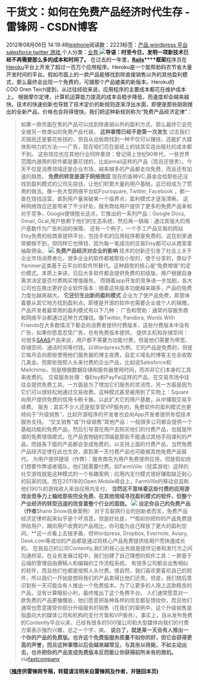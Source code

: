 
# 干货文：如何在免费产品经济时代生存 - 雷锋网 - CSDN博客


2012年08月06日 14:19:48[leiphone](https://me.csdn.net/leiphone)阅读数：2223标签：[产品																](https://so.csdn.net/so/search/s.do?q=产品&t=blog)[wordpress																](https://so.csdn.net/so/search/s.do?q=wordpress&t=blog)[平台																](https://so.csdn.net/so/search/s.do?q=平台&t=blog)[salesforce																](https://so.csdn.net/so/search/s.do?q=salesforce&t=blog)[twitter																](https://so.csdn.net/so/search/s.do?q=twitter&t=blog)[游戏																](https://so.csdn.net/so/search/s.do?q=游戏&t=blog)[
							](https://so.csdn.net/so/search/s.do?q=twitter&t=blog)[
																					](https://so.csdn.net/so/search/s.do?q=salesforce&t=blog)个人分类：[业界																](https://blog.csdn.net/leiphone/article/category/873390)
[
																								](https://so.csdn.net/so/search/s.do?q=salesforce&t=blog)
[
				](https://so.csdn.net/so/search/s.do?q=平台&t=blog)
[
			](https://so.csdn.net/so/search/s.do?q=平台&t=blog)
[
		](https://so.csdn.net/so/search/s.do?q=wordpress&t=blog)
[
	](https://so.csdn.net/so/search/s.do?q=产品&t=blog)
![](http://www.leiphone.com/wp-content/uploads/2012/08/free-product-economies.jpg)**导语：时至今日，发明一项新技术已经不再需要那么多的成本和时间了。**
在过去的一年里，**[Rails](http://zh.wikipedia.org/wiki/Ruby_on_Rails)****框架**程序员在[Heroku](http://heroku.com/)平台上开发了超过一百万个应用程序。Heroku是一个能帮助码农节省大量开发时间的平台。假如市面上的一款产品能够找到除直接销售以外的其他盈利模式，那么最终会出现一个免费的，可跟那个产品媲美的新版本。Heroku的COO Oren
 Teich提到，从过往经验来说，应用程序的主要成本都花在维护成本上。
根据摩尔定律，计算机运算能力提高的成本会稳步降低，而速度却会越来越快。技术的快速创新也导致了技术定价的新规则逐渐浮出水面，即便是那些刚刚推出的全新产品，价格也会将得很快。我们把这种新规则称为“免费产品经济定律”：
> 如果一款市面在售的产品可以找到除直销以外的盈利方式，那么最终它会完全被另一款类似的免费产品代替。
**这种事情已经不是第一次发生**
过去我们买报纸还是要花些钱的，但自从出版商找到一种不仅可以赚钱，还能扩大媒体影响力的方法——广告，现在咱们花在报纸上的钱其实连出版社的成本都不到。
这些效应也在其他行业同样奏效：曾记得上世纪90年代，一些世界范围内通用的软件都是要花钱的，比如email这样的产品（而且还很贵）。今天不仅是消费领域还是企业市场，越来越多的产品都走向免费，而且还有加速的趋势。
**免费的转变是源于网络效应**
现在的各种VC,基金会给那些还没找到盈利模式的公司先投钱，让他们积累大量的用户基础，这已经成为了惯用的做法。像一些大型网络平台如Foursquare, Twitter, Facebook ，都一直在烧钱运营，直到用户量突破某一个临界点，盈利模式才逐渐清晰。
这种网络效应还是带来了不少好处，服务商给用户提供了更多的免费产品来和对手竞争，Google便很擅长这点，它推出的一系列产品：Google Docs, Gmail, Gcal,用户依赖于他们的生态系统，然后再一锅端：通过其强大的用户基数作为广告利润的保障。
还有一个例子，一个手工产品交易的网站Etsy免费的给商家提供平台，包括手机的应用程序都是免费的。这在别家通常都做不到，但同样它也挣钱，因为每一笔成功的交易Etsy都可以从商家拿抽取佣金。
![](http://www.leiphone.com/wp-content/uploads/2012/08/etsy.jpg)
**免费产品经济对企业的影响**
技术的创新还引发了社会上关于企业市场消费者化，很多企业的软件都被那些小型的，便于分享的，类似于Yammer这类基于云平台的软件所替代。这种趋势的核心是“免费增值”的定价模式。本质上来讲，日后大多软件都会提供免费的初级版，用户根据自身需求决定是否付费购买增值服务。
而随着app开发的竞争进一步加剧，各大公司也在推出更好企业软件版本：随着这些版本功能越来越多，产品的免费力度也越来越大。
**它还衍生出新的盈利模式**
企业为了使产品免费，即意味着要从其它地方找到盈利点。即便是开源的软件也需要企业或个人的捐赠。产品开发者最常用的盈利模式有以下几种：
广告和赞助：通常内容服务商和网络平台都通过这种方式赚钱。像Twitter, Pandora, Words With Friends在大多数情况下都会向消费者提供付费版本，这些付费版本中没有广告，如果你愿意忍受广告，也有免费版本提供。
提供主机和存储空间：对很多[SAAS](http://zh.wikipedia.org/wiki/%E8%BD%AF%E4%BB%B6%E5%8D%B3%E6%9C%8D%E5%8A%A1)产品来说，用户都不需要为功能付费，但是他们需要为带宽、存储空间、通话时间等付钱。以Wordpress为例，它的产品是免费的，但是它每月会向那些使用他们服务器的博主收费，自定义域名的博客主也会收取几美金。而那些按照人头来付费的企业产品，比如说Salesforce和 Mailchimp，则是根据数据存储和服务器使用时间，而并非它们本身的工具来收费的。
交易服务处理：像Etsy和PayPal这样的产品，在交易市场中往往会提供免费工具，一方面是为了增加它们服务的灵活性，另一方面是因为它们可以很轻松地通过交易收费。这种模式甚至被用到了实物上：Square向用户提供免费的信用卡刷卡器，以此扩大它的用户基数，从中赚取交易手续费。
服务：其实不少人还是挺享受VIP服务的，免费软件的盈利模式也更倾向于“升级销售”。比如开源程序的开发者也会向App开发者提供有偿技术服务支持。
“交叉销售”或“升级销售”其他产品：一般很多公司都会提供一个基础功能的免费产品，然后引导潜在用户去购买他们的付费产品，也就是所谓的免费增值模式。在产品食物链的顶端是那些不能通过其他手段谋利的产品，而链条下面的产品都会变成免费的，以支持上面的付费产品，当然免费产品经济定律在此也生效，直到某一天付费产品也可能被其他免费产品替代。
为用户提供捷径（作弊）：服务商先为用户免费提供应用，但是假如他们想要作弊或者插队，他们就需要付费。如FarmVille（挖菜游戏）这样的社交游戏就是这种模式的一个有趣案例：应用内支付模式很好赚取缺乏耐心的玩家的钱。而在2011年的Open Mobile峰会上，FarmVille的移动总监称他们90%的游戏收入来自应用内支付。
**当然这不意味着这些付费的应用游戏会竞争力上输给那些完全免费、在其他领域寻找盈利模式的软件，但整个产业经济的转型迅速的改变着整个行业的面貌。**
![](http://www.leiphone.com/wp-content/uploads/2012/08/metaphysical-temporality-at-all-ecological-levels-1024x415.jpg)
**设定你自己的免费产品（作者**Shane
 Snow自身案例）
对于互联网行业的创新者而言，免费产品经济定律听起来似乎是个坏消息，但是好处是，**假如你把你的产品免费提供给用户，跟向用户收费的产品相比，你可能为自己释放了更大的盈利空间。**这一点看上去很矛盾，但Wordpress,
 Dropbox, Evernote, Aviary, Desk.com等成功的产品都是通过将核心产品免费提供给用户而快速成长的。
在我自己的公司Contently,我们的核心业务就是提供记者和发行方之间沟通桥梁。在业务发展过程中，我们创建了自己理想的软件工具：一款基于云端的管理自由撰稿人和编辑的工作流程系统。
有很多公司都会出售相似的软件，而且他们也都是按照人头付费。很自然，我们喜欢更喜欢自己的软件，所以我们一开始是想将我们的产品卖得比他们还贵。但是，我们随后意识到有一天可能会有人推出一个免费版本。为了让更多的人用上这款精良的产品，没有计算眼前小利，最终推出了这个免费平台。
人们通常愿意对一款免费的产品更慷慨些，他们愿意把各种各样的信息都反馈给你，而且他们通常也愿意接受你部分升级服务的销售（在我们的案例中，这个升级销售是指面向大的媒体公司和机构的支付方案和VIP服务）。事实上，自从发布免费的Contently平台以来，已经有很多的500强公司和大型媒体向我们的付费方案表示强烈兴趣，总之一个字，爽。
**说白了，就是某一天会有人推出一个你的产品的免费版。也许这个免费版服务质量不如你的好，但它会获得更高的声誉，而且这种事情以后会越来越常见，与其坐以待毙，不如主动出击，也许把你的产品变成免费版本反而能让你获得前所未有的商机。**
via[fastcompany](http://www.fastcompany.com/1844077/how-to-thrive-in-the-free-product-economies?partner=homepage_newsletter)

**（****[槐序](http://www.leiphone.com/author/%E9%BB%84%E4%BF%8A)****供****雷锋网****专稿，转载请注明来自雷锋网及作者，并链回本页)**

